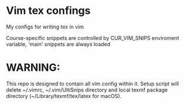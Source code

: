 # Vim tex confings
My configs for writing tex in vim

Course-specific snippets are controlled by CUR\_VIM\_SNIPS enviroment variable, 'main' snippets are always loaded

# WARNING: 
This repo is designed to contain all vim config within it. Setup script will delete \~/.vimrc, \~/.vim/UltiSnips directory and local texmf package directory (\~/Library/texmf/tex/latex for macOS). 
